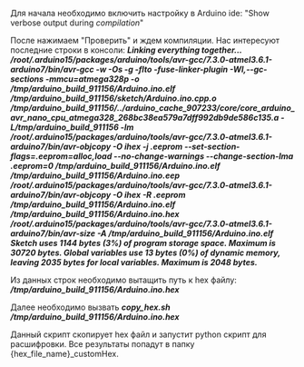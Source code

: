 Для начала необходимо включить настройку в Arduino ide: "Show verbose output during _compilation_"

После нажимаем "Проверить" и ждем компиляции. Нас интересуют последние строки в консоли:
**_Linking everything together...
/root/.arduino15/packages/arduino/tools/avr-gcc/7.3.0-atmel3.6.1-arduino7/bin/avr-gcc -w -Os -g -flto -fuse-linker-plugin -Wl,--gc-sections -mmcu=atmega328p -o /tmp/arduino_build_911156/Arduino.ino.elf /tmp/arduino_build_911156/sketch/Arduino.ino.cpp.o /tmp/arduino_build_911156/../arduino_cache_907233/core/core_arduino_avr_nano_cpu_atmega328_268bc38ea579a7dff992db9de586c135.a -L/tmp/arduino_build_911156 -lm
/root/.arduino15/packages/arduino/tools/avr-gcc/7.3.0-atmel3.6.1-arduino7/bin/avr-objcopy -O ihex -j .eeprom --set-section-flags=.eeprom=alloc,load --no-change-warnings --change-section-lma .eeprom=0 /tmp/arduino_build_911156/Arduino.ino.elf /tmp/arduino_build_911156/Arduino.ino.eep
/root/.arduino15/packages/arduino/tools/avr-gcc/7.3.0-atmel3.6.1-arduino7/bin/avr-objcopy -O ihex -R .eeprom /tmp/arduino_build_911156/Arduino.ino.elf /tmp/arduino_build_911156/Arduino.ino.hex
/root/.arduino15/packages/arduino/tools/avr-gcc/7.3.0-atmel3.6.1-arduino7/bin/avr-size -A /tmp/arduino_build_911156/Arduino.ino.elf
Sketch uses 1144 bytes (3%) of program storage space. Maximum is 30720 bytes.
Global variables use 13 bytes (0%) of dynamic memory, leaving 2035 bytes for local variables. Maximum is 2048 bytes._**

Из данных строк необходимо вытащить путь к hex файлу: **_/tmp/arduino_build_911156/Arduino.ino.hex_**

Далее необходимо вызвать **_copy_hex.sh /tmp/arduino_build_911156/Arduino.ino.hex_**

Данный скрипт скопирует hex файл и запустит python скрипт для расшифровки. Все результаты попадут в папку {hex_file_name}\_customHex.
